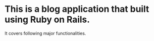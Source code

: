 # This is a blog application that built using Ruby on Rails.

It covers following major functionalities.



